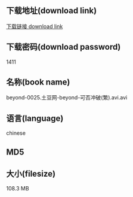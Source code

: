 ## 下载地址(download link)
[下载链接 download link](https://tutu365.netlify.app/?s=beyond-0025.%E5%9C%9F%E8%B1%86%E7%BD%91-beyond-%E5%8F%AF%E5%90%A6%E5%86%B2%E7%A0%B4%28%E7%B9%81%29.avi)

## 下载密码(download password)
1411

## 名称(book name)
beyond-0025.土豆网-beyond-可否冲破(繁).avi.avi

## 语言(language)
chinese

## MD5


## 大小(filesize)
108.3 MB
